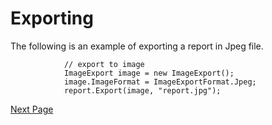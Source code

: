 # Exporting

The following is an example of exporting a report in Jpeg file.

```		
            // export to image
            ImageExport image = new ImageExport();
            image.ImageFormat = ImageExportFormat.Jpeg;
            report.Export(image, "report.jpg");
```

[Next Page](WebReport.md)